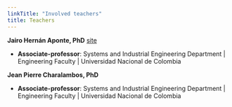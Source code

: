 ```yaml
---
linkTitle: "Involved teachers"
title: Teachers
---
```


**Jairo Hernán Aponte, PhD** [site](http://colswe.unal.edu.co/~jhapontem/)
- **Associate-professor**: Systems and Industrial Engineering Department | Engineering Faculty | Universidad Nacional de Colombia

**Jean Pierre Charalambos, PhD**
- **Associate-professor**: Systems and Industrial Engineering Department | Engineering Faculty | Universidad Nacional de Colombia

